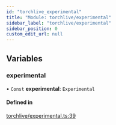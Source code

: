 ```yaml
---
id: "torchlive_experimental"
title: "Module: torchlive/experimental"
sidebar_label: "torchlive/experimental"
sidebar_position: 0
custom_edit_url: null
---
```


## Variables

### experimental

• `Const` **experimental**: `Experimental`

#### Defined in

[torchlive/experimental.ts:39](https://github.com/pytorch/live/blob/966a71c9/react-native-pytorch-core/src/torchlive/experimental.ts#L39)
